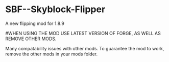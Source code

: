 # SBF--Skyblock-Flipper
A new flipping mod for 1.8.9

#WHEN USING THE MOD USE LATEST VERSION OF FORGE, AS WELL AS REMOVE OTHER MODS. 

Many compatability issues with other mods. To guarantee the mod to work, remove the other mods in your mods folder.
